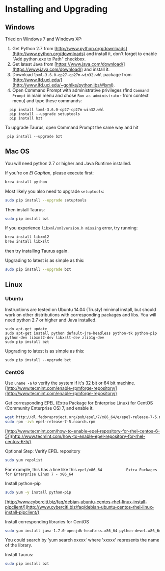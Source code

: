 # Installing and Upgrading

## Windows

Tried on Windows 7 and Windows XP:

  1. Get Python 2.7 from [http://www.python.org/downloads](http://www.python.org/downloads) and install it, don't forget to enable "Add python.exe to Path" checkbox.
  1. Get latest Java from [https://www.java.com/download/](https://www.java.com/download/) and install it.
  1. Download `lxml-3.6.0-cp27-cp27m-win32.whl` package from [http://www.lfd.uci.edu/](http://www.lfd.uci.edu/~gohlke/pythonlibs/#lxml).
  1. Open Command Prompt with administrative privileges (find `Command Prompt` in main menu and chose `Run as administrator` from context menu) and type these commands:
```
  pip install lxml-3.6.0-cp27-cp27m-win32.whl
  pip install --upgrade setuptools
  pip install bzt
```
To upgrade Taurus, open Command Prompt the same way and hit
``` 
 pip install --upgrade bzt
```

## Mac OS

You will need python 2.7 or higher and Java Runtime installed. 

If you're on _El Capitan_, please execute first:

```bash
brew install python
```

Most likely you also need to upgrade `setuptools`:

```bash
sudo pip install --upgrade setuptools
```

Then install Taurus:

```bash
sudo pip install bzt
```

If you experience `libxml/xmlversion.h missing` error, try running:

```bash
brew install libxml2
brew install libxslt
```
then try installing Taurus again.


Upgrading to latest is as simple as this:

```bash
sudo pip install --upgrade bzt
```

## Linux

### Ubuntu
Instructions are tested on Ubuntu 14.04 (Trusty) minimal install, but should work on other distributions with corresponding packages and libs. You will need python 2.7 or higher and Java installed.

```
sudo apt-get update
sudo apt-get install python default-jre-headless python-tk python-pip python-dev libxml2-dev libxslt-dev zlib1g-dev
sudo pip install bzt
```
Upgrading to latest is as simple as this:

```
sudo pip install --upgrade bzt
```

### CentOS

Use `uname -a` to verify the system if it's 32 bit or 64 bit machine. [http://www.tecmint.com/enable-rpmforge-repository/](http://www.tecmint.com/enable-rpmforge-repository/)

Get corresponding EPEL (Extra Package for Enterprise Linux) for CentOS (Community Enterprise OS) 7, and enable it.

```bash
wget http://dl.fedoraproject.org/pub/epel/7/x86_64/e/epel-release-7-5.noarch.rpm
sudo rpm -ivh epel-release-7-5.noarch.rpm
```

[http://www.tecmint.com/how-to-enable-epel-repository-for-rhel-centos-6-5/](http://www.tecmint.com/how-to-enable-epel-repository-for-rhel-centos-6-5/)

Optional Step: Verify EPEL repository

```bash
sudo yum repolist
```
For example, this has a line like this `epel/x86_64           Extra Packages for Enterprise Linux 7 - x86_64`

Install python-pip

```bash
sudo yum -y install python-pip
```
[http://www.cyberciti.biz/faq/debian-ubuntu-centos-rhel-linux-install-pipclient/](http://www.cyberciti.biz/faq/debian-ubuntu-centos-rhel-linux-install-pipclient/)

Install corresponding libraries for CentOS

```bash
sudo yum install java-1.7.0-openjdk-headless.x86_64 python-devel.x86_64 libxml2-devel.x86_64 libxslt-devel.x86_64 zlib.x86_64 gcc.x86_64
```

You could search by 'yum search xxxxx' where 'xxxxx' represents the name of the library.

Install Taurus:

```bash
sudo pip install bzt
```


